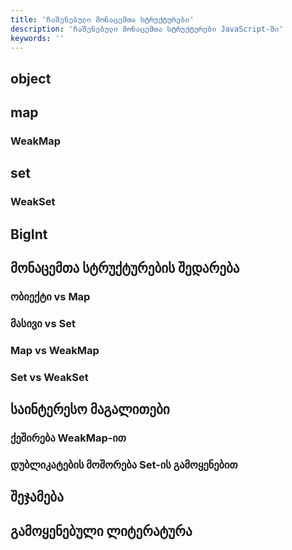 ```yaml
---
title: 'ჩაშენებული მონაცემთა სტრუქტურები'
description: 'ჩაშენებული მონაცემთა სტრუქტურები JavaScript-ში'
keywords: ''
---
```


## object

## map

### WeakMap

## set

### WeakSet

## BigInt

## მონაცემთა სტრუქტურების შედარება

### ობიექტი vs Map

### მასივი vs Set

### Map vs WeakMap

### Set vs WeakSet

## საინტერესო მაგალითები

### ქეშირება WeakMap-ით

### დუბლიკატების მოშორება Set-ის გამოყენებით

## შეჯამება

## გამოყენებული ლიტერატურა
